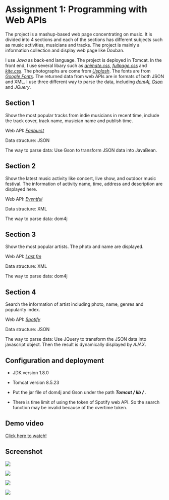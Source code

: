 # Assignment 1: Programming with Web APIs

The project is a mashup-based web page concentrating on music. It is divided into 4 sections and each of the sections has different subjects such as music activities, musicians and tracks. The project is mainly a information collection and display web page like Douban.

I use *Java* as back-end language. The project is deployed in Tomcat. In the  front end, I use several libary such as [*animate.css*](https://daneden.github.io/animate.css/), [*fullpage.css*](https://alvarotrigo.com/fullPage/) and [*kite.css*](http://hiloki.github.io/kitecss/). The photographs are come from [*Usplash*](https://unsplash.com). The fonts are from [*Google Fonts*](https://fonts.google.com). The returned data from web APIs are in formats of both JSON and XML. I use three different way to parse the data, including [*dom4j*](https://dom4j.github.io), [*Gson*](https://github.com/google/gson) and *JQuery*.

## Section 1

Show the most popular tracks from indie musicians in recent time, include the track cover, track name, musician name and publish time.

Web API: [*Fanburst*](https://developers.fanburst.com/)

Data structure: JSON

The way to parse data: Use Gson to transform JSON data into JavaBean.

## Section 2

Show the latest music activity like concert, live show, and outdoor music festival. The information of activity name, time, address and description are displayed here.


Web API: [*Eventful*](http://api.eventful.com/docs)

Data structure: XML

The way to parse data: dom4j

## Section 3

Show the most popular artists. The photo and name are displayed.

Web API: [*Last.fm*](https://www.last.fm/api)

Data structure: XML

The way to parse data: dom4j

## Section 4

Search the information of artist including photo, name, genres and popularity index.

Web API: [*Spotify*](https://developer.spotify.com/web-api/console/)

Data structure: JSON

The way to parse data: Use JQuery to transform the JSON data into javascript object. Then the result is dynamically displayed by *AJAX*.

## Configuration and deployment

- JDK version 1.8.0
- Tomcat version 8.5.23


- Put the jar file of dom4j and Gson under the path ***Tomcat / lib /*** .
- There is time limit of using the token of Spotify web API. So the search function may be invalid because of the overtime token.

## Demo video

[Click here to watch!](https://youtu.be/XuaObOQggvs)

## Screenshot

![](https://ws2.sinaimg.cn/large/006tNc79ly1fl9hme4gmmj31kw11dx6p.jpg)

![](https://ws4.sinaimg.cn/large/006tNc79ly1fl9hmheqycj31kw11dx6q.jpg)

![](https://ws2.sinaimg.cn/large/006tNc79ly1fl9hmjelznj31kw11dx6p.jpg)

![](https://ws1.sinaimg.cn/large/006tNc79ly1fl9hmmzu27j31kw11d1kz.jpg)

